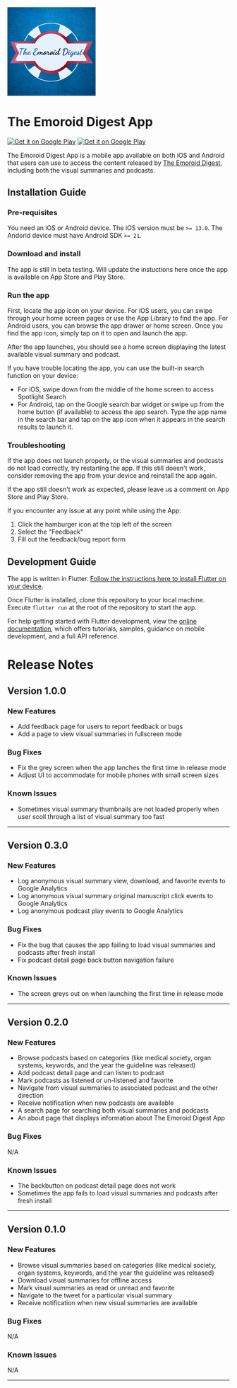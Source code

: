 <img src="assets/logo.jpg" width="200">

# The Emoroid Digest App

<a href='https://play.google.com/store/apps/details?id=com.emory.theEmoroidDigestApp'><img alt='Get it on Google Play' src='https://i.imgur.com/nqDY3fd.png' height="64"/></a>
<a href='https://apps.apple.com/us/app/emoroid-digest-app/id6448295797'><img alt='Get it on Google Play' src='https://i.imgur.com/OdHCgWO.png' height="64"/></a>

The Emoroid Digest App is a mobile app available on both iOS and Android that users can use to access the
content released by [The Emoroid Digest](https://med.emory.edu/departments/medicine/divisions/digestive-diseases/education/emoroid-digest.html), including both the visual summaries and podcasts.

## Installation Guide

### Pre-requisites

You need an iOS or Android device. The iOS version must be `>= 13.0`. The Andorid device must have Android SDK `>= 21`.

### Download and install

The app is still in beta testing. Will update the instuctions here once the app is available on App Store and Play Store.

### Run the app

First, locate the app icon on your device. For iOS users, you can swipe through your home screen pages or use the App Library to find the app. For Android users, you can browse the app drawer or home screen. Once you find the app icon, simply tap on it to open and launch the app. 

After the app launches, you should see a home screen displaying the latest available visual summary and podcast.

If you have trouble locating the app, you can use the built-in search function on your device: 
- For iOS, swipe down from the middle of the home screen to access Spotlight Search
- For Android, tap on the Google search bar widget or swipe up from the home button (if available) to access the app search. 
Type the app name in the search bar and tap on the app icon when it appears in the search results to launch it.

### Troubleshooting

If the app does not launch properly, or the visual summaries and podcasts do not load correctly, try restarting the app. If this still doesn't work, consider removing the app from your device and reinstall the app again.

If the app still doesn't work as expected, please leave us a comment on App Store and Play Store.

If you encounter any issue at any point while using the App:
1. Click the hamburger icon at the top left of the screen
2. Select the "Feedback" 
3. Fill out the feedback/bug report form 

## Development Guide

The app is written in Flutter. [Follow the instructions here to install Flutter on your device](https://docs.flutter.dev/get-started/install).


Once Flutter is installed, clone this repository to your local machine. Execute `flutter run` at the root of the repository to start the app.

For help getting started with Flutter development, view the
[online documentation](https://docs.flutter.dev/), which offers tutorials,
samples, guidance on mobile development, and a full API reference.

# Release Notes

## Version 1.0.0
### New Features
* Add feedback page for users to report feedback or bugs
* Add a page to view visual summaries in fullscreen mode

### Bug Fixes
* Fix the grey screen when the app lanches the first time in release mode
* Adjust UI to accommodate for mobile phones with small screen sizes

### Known Issues 
* Sometimes visual summary thumbnails are not loaded properly when user scoll through a list of visual summary too fast

---

## Version 0.3.0
### New Features
* Log anonymous visual summary view, download, and favorite events to Google Analytics
* Log anonymous visual summary original manuscript click events to Google Analytics
* Log anonymous podcast play events to Google Analytics

### Bug Fixes
* Fix the bug that causes the app failing to load visual summaries and podcasts after fresh install
* Fix podcast detail page back button navigation failure

### Known Issues 
* The screen greys out on when launching the first time in release mode

---

## Version 0.2.0
### New Features
* Browse podcasts based on categories (like medical society, organ systems, keywords, and the year the guideline was released)
* Add podcast detail page and can listen to podcast
* Mark podcasts as listened or un-listened and favorite
* Navigate from visual summaries to associated podcast and the other direction
* Receive notification when new podcasts are available
* A search page for searching both visual summaries and podcasts
* An about page that displays information about The Emoroid Digest App

### Bug Fixes
N/A

### Known Issues 
* The backbutton on podcast detail page does not work 
* Sometimes the app fails to load visual summaries and podcasts after fresh install

---

## Version 0.1.0
### New Features
* Browse visual summaries based on categories (like medical society, organ systems, keywords, and the year the guideline was released)
* Download visual summaries for offline access
* Mark visual summaries as read or unread and favorite
* Navigate to the tweet for a particular visual summary
* Receive notification when new visual summaries are available

### Bug Fixes
N/A

### Known Issues 
N/A

---
